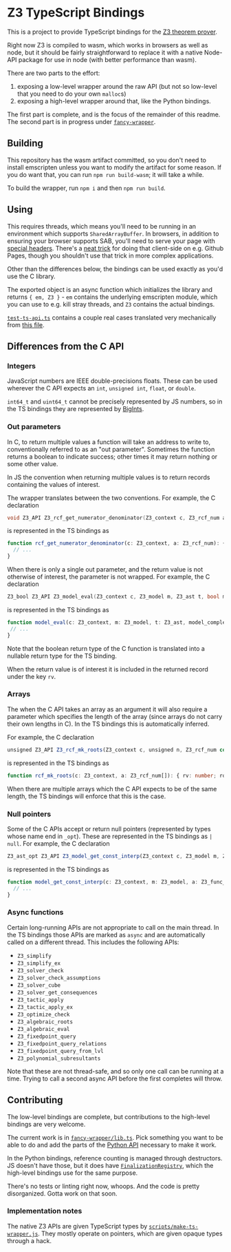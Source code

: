 # Z3 TypeScript Bindings

This is a project to provide TypeScript bindings for the [Z3 theorem prover](https://github.com/Z3Prover/z3).

Right now Z3 is compiled to wasm, which works in browsers as well as node, but it should be fairly straightforward to replace it with a native Node-API package for use in node (with better performance than wasm).

There are two parts to the effort:
1. exposing a low-level wrapper around the raw API (but not so low-level that you need to do your own `malloc`s)
1. exposing a high-level wrapper around that, like the Python bindings.

The first part is complete, and is the focus of the remainder of this readme. The second part is in progress under [`fancy-wrapper`](./fancy-wrapper).


## Building

This repository has the wasm artifact committed, so you don't need to install emscripten unless you want to modify the artifact for some reason. If you do want that, you can run `npm run build-wasm`; it will take a while.

To build the wrapper, run `npm i` and then `npm run build`.


## Using

This requires threads, which means you'll need to be running in an environment which supports `SharedArrayBuffer`. In browsers, in addition to ensuring your browser supports SAB, you'll need to serve your page with [special headers](https://web.dev/coop-coep/). There's a [neat trick](https://github.com/gzuidhof/coi-serviceworker) for doing that client-side on e.g. Github Pages, though you shouldn't use that trick in more complex applications.

Other than the differences below, the bindings can be used exactly as you'd use the C library.

The exported object is an async function which initializes the library and returns `{ em, Z3 }` - `em` contains the underlying emscripten module, which you can use to e.g. kill stray threads, and `Z3` contains the actual bindings.

[`test-ts-api.ts`](./test-ts-api.ts) contains a couple real cases translated very mechanically from [this file](https://github.com/Z3Prover/z3/blob/90fd3d82fce20d45ed2eececdf65545bab769503/examples/c/test_capi.c).


## Differences from the C API

### Integers

JavaScript numbers are IEEE double-precisions floats. These can be used wherever the C API expects an `int`, `unsigned int`, `float`, or `double`.

`int64_t` and `uint64_t` cannot be precisely represented by JS numbers, so in the TS bindings they are represented by [BigInts](https://developer.mozilla.org/en-US/docs/Web/JavaScript/Data_structures#bigint_type).

### Out parameters

In C, to return multiple values a function will take an address to write to, conventionally referred to as an "out parameter". Sometimes the function returns a boolean to indicate success; other times it may return nothing or some other value.

In JS the convention when returning multiple values is to return records containing the values of interest.

The wrapper translates between the two conventions. For example, the C declaration

```c
void Z3_API Z3_rcf_get_numerator_denominator(Z3_context c, Z3_rcf_num a, Z3_rcf_num * n, Z3_rcf_num * d);
```

is represented in the TS bindings as

```ts
function rcf_get_numerator_denominator(c: Z3_context, a: Z3_rcf_num): { n: Z3_rcf_num; d: Z3_rcf_num } {
  // ...
}
```

When there is only a single out parameter, and the return value is not otherwise of interest, the parameter is not wrapped. For example, the C declaration

```c
Z3_bool Z3_API Z3_model_eval(Z3_context c, Z3_model m, Z3_ast t, bool model_completion, Z3_ast * v);
```

is represented in the TS bindings as

```ts
function model_eval(c: Z3_context, m: Z3_model, t: Z3_ast, model_completion: boolean): Z3_ast | null {
 // ...
}
```

Note that the boolean return type of the C function is translated into a nullable return type for the TS binding.

When the return value is of interest it is included in the returned record under the key `rv`.


### Arrays

The when the C API takes an array as an argument it will also require a parameter which specifies the length of the array (since arrays do not carry their own lengths in C). In the TS bindings this is automatically inferred.

For example, the C declaration
```js
unsigned Z3_API Z3_rcf_mk_roots(Z3_context c, unsigned n, Z3_rcf_num const a[], Z3_rcf_num roots[]);
```

is represented in the TS bindings as

```ts
function rcf_mk_roots(c: Z3_context, a: Z3_rcf_num[]): { rv: number; roots: Z3_rcf_num[] }
```

When there are multiple arrays which the C API expects to be of the same length, the TS bindings will enforce that this is the case.


### Null pointers

Some of the C APIs accept or return null pointers (represented by types whose name end in `_opt`). These are represented in the TS bindings as `| null`. For example, the C declaration

```js
Z3_ast_opt Z3_API Z3_model_get_const_interp(Z3_context c, Z3_model m, Z3_func_decl a);
```

is represented in the TS bindings as

```ts
function model_get_const_interp(c: Z3_context, m: Z3_model, a: Z3_func_decl): Z3_ast | null {
  // ...
}
```


### Async functions

Certain long-running APIs are not appropriate to call on the main thread. In the TS bindings those APIs are marked as `async` and are automatically called on a different thread. This includes the following APIs:

- `Z3_simplify`
- `Z3_simplify_ex`
- `Z3_solver_check`
- `Z3_solver_check_assumptions`
- `Z3_solver_cube`
- `Z3_solver_get_consequences`
- `Z3_tactic_apply`
- `Z3_tactic_apply_ex`
- `Z3_optimize_check`
- `Z3_algebraic_roots`
- `Z3_algebraic_eval`
- `Z3_fixedpoint_query`
- `Z3_fixedpoint_query_relations`
- `Z3_fixedpoint_query_from_lvl`
- `Z3_polynomial_subresultants`

Note that these are not thread-safe, and so only one call can be running at a time. Trying to call a second async API before the first completes will throw.


## Contributing

The low-level bindings are complete, but contributions to the high-level bindings are very welcome.

The current work is in [`fancy-wrapper/lib.ts`](./fancy-wrapper/lib.ts). Pick something you want to be able to do and add the parts of the [Python API](https://github.com/Z3Prover/z3/blob/a90b66134d74fa2e6b36968955d306902ccc3cc6/src/api/python/z3/z3.py) necessary to make it work.

In the Python bindings, reference counting is managed through destructors. JS doesn't have those, but it does have [`FinalizationRegistry`](https://developer.mozilla.org/en-US/docs/Web/JavaScript/Reference/Global_Objects/FinalizationRegistry), which the high-level bindings use for the same purpose.

There's no tests or linting right now, whoops. And the code is pretty disorganized. Gotta work on that soon.


### Implementation notes

The native Z3 APIs are given TypeScript types by [`scripts/make-ts-wrapper.js`](./scripts/make-ts-wrapper.js). They mostly operate on pointers, which are given opaque types through a hack.

